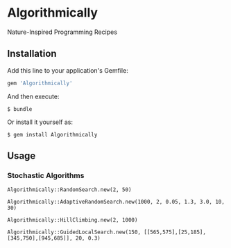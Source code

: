 # Algorithmically

Nature-Inspired Programming Recipes 

## Installation

Add this line to your application's Gemfile:

```ruby
gem 'Algorithmically'
```

And then execute:

    $ bundle

Or install it yourself as:

    $ gem install Algorithmically
    
## Usage

### Stochastic Algorithms
    
    Algorithmically::RandomSearch.new(2, 50)

    Algorithmically::AdaptiveRandomSearch.new(1000, 2, 0.05, 1.3, 3.0, 10, 30)
    
    Algorithmically::HillClimbing.new(2, 1000)
    
    Algorithmically::GuidedLocalSearch.new(150, [[565,575],[25,185],[345,750],[945,685]], 20, 0.3)


